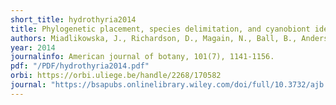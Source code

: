 ```yaml
---
short_title: hydrothyria2014
title: Phylogenetic placement, species delimitation, and cyanobiont identity of endangered aquatic Peltigera species (lichen‐forming Ascomycota, Lecanoromycetes)
authors: Miadlikowska, J., Richardson, D., Magain, N., Ball, B., Anderson, F., Cameron, R., ... & Lutzoni, F. 
year: 2014
journalinfo: American journal of botany, 101(7), 1141-1156.
pdf: "/PDF/hydrothyria2014.pdf"
orbi: https://orbi.uliege.be/handle/2268/170582
journal: "https://bsapubs.onlinelibrary.wiley.com/doi/full/10.3732/ajb.1400267"
---
```

